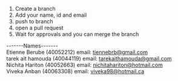 1. Create a branch
2. Add your name, id and email
3. push to branch
4. open a pull request
5. Wait for approvals and you can merge the branch

-------Names------- <br />
Etienne Berube (40052212) email: tiennebrb@gmail.com <br />
tarek ait hamouda (40044119) email:  tarekaithamouda@gmail.com <br />
Nichita Hariton (40052663) email: nichitahariton@hotmail.com <br />
Viveka Anban (40063308) email: viveka98@hotmail.ca <br />
